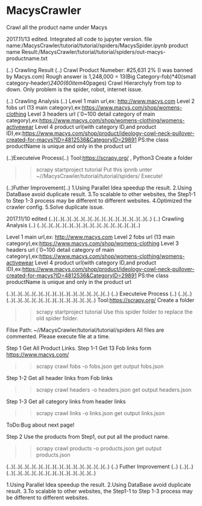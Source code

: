 # MacysCrawler
Crawl all the product name under Macys

2017.11/13 edited.
Integrated all code to jupyter version.
file name:/MacysCrawler/tutorial/tutorial/spiders/MacysSpider.ipynb
product name Result:/MacysCrawler/tutorial/tutorial/spiders/out-macys-productname.txt


(..)  Crawling Result (..)
Crawl Product Numeber: #25,631  2% (I was banned by Macys.com)
Rough answer is  1,248,000 = 13(Big Category-fob)*40(small category-header)*2400(60item*40pages)
Crawl Hierarchyly from top to down. 
Only problem is the spider, robot, internet issue.

(..)  Crawling Analysis  (..)
Level 1  main url,ex: http://www.macys.com
Level 2  fobs url (13 main category),ex:https://www.macys.com/shop/womens-clothing 
Level 3  headers url (`0~100 detail category of main category),ex:https://www.macys.com/shop/womens-clothing/womens-activewear
Level 4  product url(with category ID,and product ID),ex:https://www.macys.com/shop/product/ideology-cowl-neck-pullover-created-for-macys?ID=4812536&CategoryID=29891
PS:the class productName is unique and only in the product url

(..)Executeive Process(..)
Tool:https://scrapy.org/ , Python3
Create a folder
>> scrapy startproject tutorial
Put this ipnnb unter ~//MacysCrawler/tutorial/tutorial/spiders/
Execute!

(..)Futher Improvement(..)
1.Using Parallel Idea speedup the result.
2.Using DataBase avoid duplicate result.
3.To scalable to other websites, the Step1-1 to Step 1-3 process may be different to different websites.
4.Optimized the crawler config.
5.Solve duplicate issue.

2017.11/10 edited
(..)(..)(..)(..)(..)(..)(..)(..)(..)(..)(..)(..)(..)(..)(..)
(..)             Crawling Analysis                      (..)
(..)(..)(..)(..)(..)(..)(..)(..)(..)(..)(..)(..)(..)(..)(..)

Level 1  main url,ex: http://www.macys.com
Level 2  fobs url (13 main category),ex:https://www.macys.com/shop/womens-clothing 
Level 3  headers url (`0~100 detail category of main category),ex:https://www.macys.com/shop/womens-clothing/womens-activewear
Level 4  product url(with category ID,and product ID),ex:https://www.macys.com/shop/product/ideology-cowl-neck-pullover-created-for-macys?ID=4812536&CategoryID=29891
PS:the class productName is unique and only in the product url

(..)(..)(..)(..)(..)(..)(..)(..)(..)(..)(..)(..)(..)(..)(..)
(..)              Executeive Process                    (..)
(..)(..)(..)(..)(..)(..)(..)(..)(..)(..)(..)(..)(..)(..)(..)
Tool:https://scrapy.org/
Create a folder
>> scrapy startproject tutorial
Use this spider folder to replace the old spider folder.

Filse Path: ~//MacysCrawler/tutorial/tutorial/spiders
All files are commented.
Please execute file at a time.

Step 1    Get All Product Links.
Step 1-1  Get 13 Fob links form https://www.macys.com/
>> scrapy crawl fobs -o fobs.json
get output fobs.json

Step 1-2  Get all header links from Fob links
>> scrapy crawl headers -o headers.json
get output headers.json

Step 1-3  Get all category links from header links 
>> scrapy crawl links -o links.json
get output links.json

ToDo:Bug about next page!

Step 2    Use the products from Step1, out put all the product name.
>> scrapy crawl products -o products.json
get output products.json

(..)(..)(..)(..)(..)(..)(..)(..)(..)(..)(..)(..)(..)(..)(..)
(..)              Futher Improvement                    (..)
(..)(..)(..)(..)(..)(..)(..)(..)(..)(..)(..)(..)(..)(..)(..)

1.Using Parallel Idea speedup the result.
2.Using DataBase avoid duplicate result.
3.To scalable to other websites, the Step1-1 to Step 1-3 process may be different to different websites.
